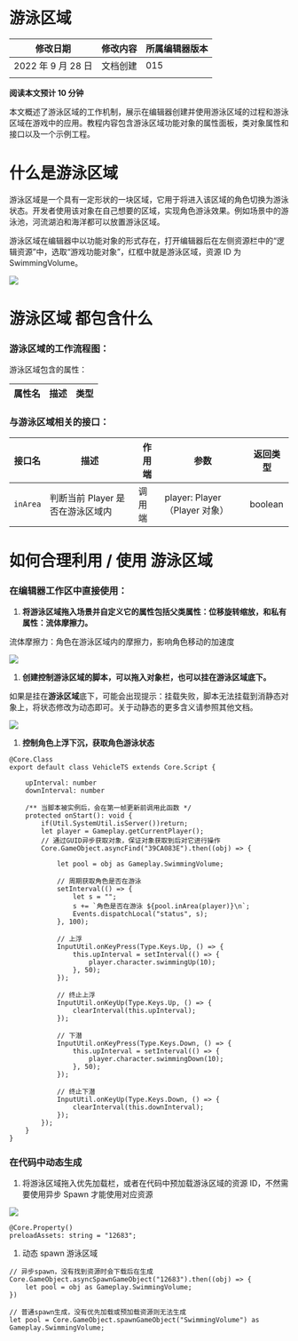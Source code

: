 # 游泳区域

| 修改日期           | 修改内容 | 所属编辑器版本 |
| ------------------ | -------- | -------------- |
| 2022 年 9 月 28 日 | 文档创建 | 015            |
|                    |          |                |

<strong>阅读本文预计 10 分钟</strong>

本文概述了游泳区域的工作机制，展示在编辑器创建并使用游泳区域的过程和游泳区域在游戏中的应用。教程内容包含游泳区域功能对象的属性面板，类对象属性和接口以及一个示例工程。

# 什么是游泳区域

游泳区域是一个具有一定形状的一块区域，它用于将进入该区域的角色切换为游泳状态。开发者使用该对象在自己想要的区域，实现角色游泳效果。例如场景中的游泳池，河流湖泊和海洋都可以放置游泳区域。

游泳区域在编辑器中以功能对象的形式存在，打开编辑器后在左侧资源栏中的“逻辑资源”中，选取“游戏功能对象”，红框中就是游泳区域，资源 ID 为 SwimmingVolume。

![](static/boxcnklFus3V8nCK4WifzRBToth.png)

# 游泳区域 都包含什么

### 游泳区域的工作流程图：

游泳区域包含的属性：

| 属性名 | 描述 | 类型 |
| ------ | ---- | ---- |

### 与游泳区域相关的接口：

| 接口名   | 描述                             | 作用端 | 参数                          | 返回类型 |
| -------- | -------------------------------- | ------ | ----------------------------- | -------- |
| `inArea` | 判断当前 Player 是否在游泳区域内 | 调用端 | player: Player（Player 对象） | boolean  |

# 如何合理利用 / 使用 游泳区域

### 在编辑器工作区中直接使用：

1. <strong>将</strong><strong>游泳区域</strong><strong>拖入场景并自定义它的属性包括父类属性：位移旋转缩放，和</strong><strong>私有属性：流体摩擦力。</strong>

流体摩擦力：角色在游泳区域内的摩擦力，影响角色移动的加速度

![](static/boxcnr8sJkckAKL6jAXzrLm2APh.png)

1. <strong>创建控制游泳区域的脚本，可以拖入对象栏，也可以挂在游泳区域底下。</strong>

如果是挂在<strong>游泳区域</strong>底下，可能会出现提示：挂载失败，脚本无法挂载到消静态对象上，将状态修改为动态即可。关于动静态的更多含义请参照其他文档。

![](static/boxcn9hT5cYmMMIqI7WmoDMqxFd.png)

1. <strong>控制角色上浮下沉，获取角色游泳状态</strong>

```
@Core.Class
export default class VehicleTS extends Core.Script {

    upInterval: number
    downInterval: number

    /** 当脚本被实例后，会在第一帧更新前调用此函数 */
    protected onStart(): void {
        if(Util.SystemUtil.isServer())return;
        let player = Gameplay.getCurrentPlayer();
        // 通过GUID异步获取对象，保证对象获取到后对它进行操作
        Core.GameObject.asyncFind("39CA083E").then((obj) => {

            let pool = obj as Gameplay.SwimmingVolume;

            // 周期获取角色是否在游泳
            setInterval(() => {
                let s = "";
                s += `角色是否在游泳 ${pool.inArea(player)}\n`;
                Events.dispatchLocal("status", s);
            }, 100);

            // 上浮
            InputUtil.onKeyPress(Type.Keys.Up, () => {
                this.upInterval = setInterval(() => {
                    player.character.swimmingUp(10);
                }, 50);
            });

            // 终止上浮
            InputUtil.onKeyUp(Type.Keys.Up, () => {
                clearInterval(this.upInterval);
            });

            // 下潜
            InputUtil.onKeyPress(Type.Keys.Down, () => {
                this.upInterval = setInterval(() => {
                    player.character.swimmingDown(10);
                }, 50);
            });

            // 终止下潜
            InputUtil.onKeyUp(Type.Keys.Down, () => {
                clearInterval(this.downInterval);
            });
        });
    }
}
```

### 在代码中动态生成

1. 将游泳区域拖入优先加载栏，或者在代码中预加载游泳区域的资源 ID，不然需要使用异步 Spawn 才能使用对应资源

![](static/boxcn215NoQaq16yYmMniS2xmKf.png)

```
@Core.Property()
preloadAssets: string = "12683";
```

1. 动态 spawn 游泳区域

```
// 异步spawn，没有找到资源时会下载后在生成
Core.GameObject.asyncSpawnGameObject("12683").then((obj) => {
    let pool = obj as Gameplay.SwimmingVolume;
})
```

```
// 普通spawn生成，没有优先加载或预加载资源则无法生成
let pool = Core.GameObject.spawnGameObject("SwimmingVolume") as Gameplay.SwimmingVolume;
```

#
